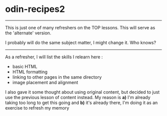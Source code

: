 # odin-recipes2
---

This is just one of many refreshers on the TOP lessons.  This will serve as the 'alternate' version.

I probably will do the same subject matter, I might change it.  Who knows?

---
As a refresher, I will list the skills I relearn here :

  - basic HTML 
  - HTML formatting
  - linking to other pages in the same directory
  - image placement and alignment

I also gave it some thought about using original content, but decided to just use the previous lesson of content instead.  My reason is **a)** I'm already taking too long to get this going and **b)** it's already there, I'm doing it as an exercise to refresh my memory

 
